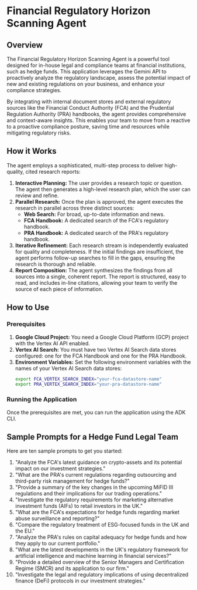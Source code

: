 # Financial Regulatory Horizon Scanning Agent

## Overview

The Financial Regulatory Horizon Scanning Agent is a powerful tool designed for in-house legal and compliance teams at financial institutions, such as hedge funds. This application leverages the Gemini API to proactively analyze the regulatory landscape, assess the potential impact of new and existing regulations on your business, and enhance your compliance strategies.

By integrating with internal document stores and external regulatory sources like the Financial Conduct Authority (FCA) and the Prudential Regulation Authority (PRA) handbooks, the agent provides comprehensive and context-aware insights. This enables your team to move from a reactive to a proactive compliance posture, saving time and resources while mitigating regulatory risks.

## How it Works

The agent employs a sophisticated, multi-step process to deliver high-quality, cited research reports:

1.  **Interactive Planning:** The user provides a research topic or question. The agent then generates a high-level research plan, which the user can review and refine.
2.  **Parallel Research:** Once the plan is approved, the agent executes the research in parallel across three distinct sources:
    *   **Web Search:** For broad, up-to-date information and news.
    *   **FCA Handbook:** A dedicated search of the FCA's regulatory handbook.
    *   **PRA Handbook:** A dedicated search of the PRA's regulatory handbook.
3.  **Iterative Refinement:** Each research stream is independently evaluated for quality and completeness. If the initial findings are insufficient, the agent performs follow-up searches to fill in the gaps, ensuring the research is thorough and reliable.
4.  **Report Composition:** The agent synthesizes the findings from all sources into a single, coherent report. The report is structured, easy to read, and includes in-line citations, allowing your team to verify the source of each piece of information.

## How to Use

### Prerequisites

1.  **Google Cloud Project:** You need a Google Cloud Platform (GCP) project with the Vertex AI API enabled.
2.  **Vertex AI Search:** You must have two Vertex AI Search data stores configured: one for the FCA Handbook and one for the PRA Handbook.
3.  **Environment Variables:** Set the following environment variables with the names of your Vertex AI Search data stores:
    ```bash
    export FCA_VERTEX_SEARCH_INDEX="your-fca-datastore-name"
    export PRA_VERTEX_SEARCH_INDEX="your-pra-datastore-name"
    ```

### Running the Application

Once the prerequisites are met, you can run the application using the ADK CLI.

## Sample Prompts for a Hedge Fund Legal Team

Here are ten sample prompts to get you started:

1.  "Analyze the FCA's latest guidance on crypto-assets and its potential impact on our investment strategies."
2.  "What are the PRA's current regulations regarding outsourcing and third-party risk management for hedge funds?"
3.  "Provide a summary of the key changes in the upcoming MiFID III regulations and their implications for our trading operations."
4.  "Investigate the regulatory requirements for marketing alternative investment funds (AIFs) to retail investors in the UK."
5.  "What are the FCA's expectations for hedge funds regarding market abuse surveillance and reporting?"
6.  "Compare the regulatory treatment of ESG-focused funds in the UK and the EU."
7.  "Analyze the PRA's rules on capital adequacy for hedge funds and how they apply to our current portfolio."
8.  "What are the latest developments in the UK's regulatory framework for artificial intelligence and machine learning in financial services?"
9.  "Provide a detailed overview of the Senior Managers and Certification Regime (SMCR) and its application to our firm."
10. "Investigate the legal and regulatory implications of using decentralized finance (DeFi) protocols in our investment strategies."
